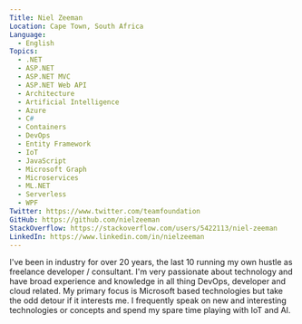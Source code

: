 ```yaml
---
Title: Niel Zeeman
Location: Cape Town, South Africa
Language:
  - English
Topics:
  - .NET
  - ASP.NET
  - ASP.NET MVC
  - ASP.NET Web API
  - Architecture
  - Artificial Intelligence
  - Azure
  - C#
  - Containers
  - DevOps
  - Entity Framework
  - IoT
  - JavaScript
  - Microsoft Graph
  - Microservices
  - ML.NET
  - Serverless
  - WPF
Twitter: https://www.twitter.com/teamfoundation
GitHub: https://github.com/nielzeeman
StackOverflow: https://stackoverflow.com/users/5422113/niel-zeeman
LinkedIn: https://www.linkedin.com/in/nielzeeman
---
```

I've been in industry for over 20 years, the last 10 running my own hustle as freelance developer / consultant. I'm very passionate about technology and have broad experience and knowledge in all thing DevOps, developer and cloud related. 
My primary focus is Microsoft based technologies but take the odd detour if it interests me. 
I frequently speak on new and interesting technologies or concepts and spend my spare time playing with IoT and AI.  
